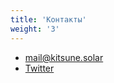 ```yaml
---
title: 'Контакты'
weight: '3'
---
```


- mail@kitsune.solar
- [Twitter](https://twitter.com/KitsuneSolar)
